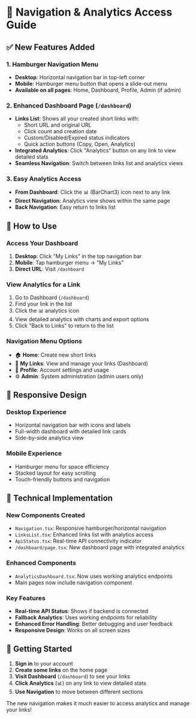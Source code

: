 # 🧭 Navigation & Analytics Access Guide

## ✅ **New Features Added**

### **1. Hamburger Navigation Menu**
- **Desktop**: Horizontal navigation bar in top-left corner
- **Mobile**: Hamburger menu button that opens a slide-out menu
- **Available on all pages**: Home, Dashboard, Profile, Admin (if admin)

### **2. Enhanced Dashboard Page** (`/dashboard`)
- **Links List**: Shows all your created short links with:
  - Short URL and original URL
  - Click count and creation date
  - Custom/Disabled/Expired status indicators
  - Quick action buttons (Copy, Open, Analytics)
- **Integrated Analytics**: Click "Analytics" button on any link to view detailed stats
- **Seamless Navigation**: Switch between links list and analytics views

### **3. Easy Analytics Access**
- **From Dashboard**: Click the 📊 (BarChart3) icon next to any link
- **Direct Navigation**: Analytics view shows within the same page
- **Back Navigation**: Easy return to links list

## 🎯 **How to Use**

### **Access Your Dashboard**
1. **Desktop**: Click "My Links" in the top navigation bar
2. **Mobile**: Tap hamburger menu → "My Links"
3. **Direct URL**: Visit `/dashboard`

### **View Analytics for a Link**
1. Go to Dashboard (`/dashboard`)
2. Find your link in the list
3. Click the 📊 analytics icon
4. View detailed analytics with charts and export options
5. Click "Back to Links" to return to the list

### **Navigation Menu Options**
- 🏠 **Home**: Create new short links
- 🔗 **My Links**: View and manage your links (Dashboard)
- 👤 **Profile**: Account settings and usage
- ⚙️ **Admin**: System administration (admin users only)

## 📱 **Responsive Design**

### **Desktop Experience**
- Horizontal navigation bar with icons and labels
- Full-width dashboard with detailed link cards
- Side-by-side analytics view

### **Mobile Experience**
- Hamburger menu for space efficiency
- Stacked layout for easy scrolling
- Touch-friendly buttons and navigation

## 🔧 **Technical Implementation**

### **New Components Created**
- `Navigation.tsx`: Responsive hamburger/horizontal navigation
- `LinksList.tsx`: Enhanced links list with analytics access
- `ApiStatus.tsx`: Real-time API connectivity indicator
- `/dashboard/page.tsx`: New dashboard page with integrated analytics

### **Enhanced Components**
- `AnalyticsDashboard.tsx`: Now uses working analytics endpoints
- Main pages now include navigation component

### **Key Features**
- **Real-time API Status**: Shows if backend is connected
- **Fallback Analytics**: Uses working endpoints for reliability
- **Enhanced Error Handling**: Better debugging and user feedback
- **Responsive Design**: Works on all screen sizes

## 🚀 **Getting Started**

1. **Sign in** to your account
2. **Create some links** on the home page
3. **Visit Dashboard** (`/dashboard`) to see your links
4. **Click Analytics** (📊) on any link to view detailed stats
5. **Use Navigation** to move between different sections

The new navigation makes it much easier to access analytics and manage your links!